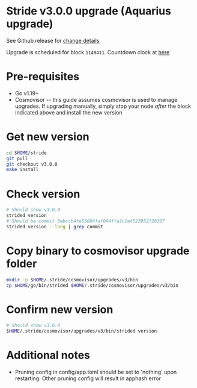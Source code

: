 # Stride v3.0.0 upgrade (Aquarius upgrade)

See Github release for [change details](https://github.com/Stride-Labs/stride/releases/tag/v3.0.0)

Upgrade is scheduled for block `1149411`. Countdown clock at [here](https://ping.pub/stride/gov/7)

# Pre-requisites
- Go v1.19+
- Cosmovisor -- this guide assumes cosmovisor is used to manage upgrades. If upgrading manually, simply stop your node *after* the block indicated above and install the new version

# Get new version
```bash
cd $HOME/stride
git pull
git checkout v3.0.0
make install
```

# Check version

```bash
# Should show v3.0.0
strided version
# Should be commit 8ebccb4fe53084faf044ffa2c1e4523952f28307
strided version --long | grep commit
```

# Copy binary to cosmovisor upgrade folder

```bash
mkdir -p $HOME/.stride/cosmovisor/upgrades/v3/bin
cp $HOME/go/bin/strided $HOME/.stride/cosmovisor/upgrades/v3/bin
```

# Confirm new version

```bash
# Should show v3.0.0
$HOME/.stride/cosmovisor/upgrades/v3/bin/strided version
```

# Additional notes
- Pruning config in config/app.toml should be set to 'nothing' upon restarting. Other pruning config will result in apphash error